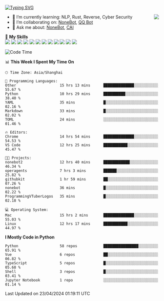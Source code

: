 [![Typing SVG](https://readme-typing-svg.herokuapp.com?size=25&duration=2500&color=8C43EA&vCenter=true&width=200&height=40&lines=Hi+there+%F0%9F%91%8B%F0%9F%8F%BB;I'm+yanyongyu)](https://git.io/typing-svg)

<a href="#">
  <img align="right" src="https://github-readme-stats.vercel.app/api?username=yanyongyu&count_private=true&show_icons=true&bg_color=15,f2f7fd,E0EAFC" />
</a>

- 🌱 I’m currently learning: NLP, Rust, Reverse, Cyber Security
- 👯 I’m collaborating on: [NoneBot](https://github.com/nonebot), [QQ Bot](https://github.com/Mrs4s/go-cqhttp)
- 💬 Ask me about: [NoneBot](https://github.com/nonebot), [CAI](https://github.com/cscs181/CAI)

🌟 **My Skills**  
![](https://img.shields.io/badge/-Python-3e74a2?style=flat-square&logo=Python&logoColor=fff)
![](https://img.shields.io/badge/-TypeScript-3178C6?style=flat-square&logo=TypeScript&logoColor=fff)
![](https://img.shields.io/badge/-Vue-4fc08d?style=flat-square&logo=Vue.js&logoColor=fff)
![](https://img.shields.io/badge/-React-2d98ce?style=flat-square&logo=React&logoColor=fff)
![](https://img.shields.io/badge/-FastAPI-009688?style=flat-square&logo=FastAPI&logoColor=fff)
![](https://img.shields.io/badge/-Linux-000000?style=flat-square&logo=Linux&logoColor=fff)
![](https://img.shields.io/badge/-Docker-2496ED?style=flat-square&logo=Docker&logoColor=fff)
![](https://img.shields.io/badge/-Kubernetes-326CE5?style=flat-square&logo=Kubernetes&logoColor=fff)
![](https://img.shields.io/badge/-GitHub%20Actions-2088FF?style=flat-square&logo=GitHubActions&logoColor=fff)
![](https://img.shields.io/badge/-PostgreSQL-4169E1?style=flat-square&logo=PostgreSQL&logoColor=fff)
![](https://img.shields.io/badge/-Redis-DC382D?style=flat-square&logo=Redis&logoColor=fff)
![](https://img.shields.io/badge/-MongoDB-47A248?style=flat-square&logo=MongoDB&logoColor=fff)

<!--START_SECTION:waka-->
![Code Time](http://img.shields.io/badge/Code%20Time-6%2C020%20hrs%2054%20mins-blue)

📊 **This Week I Spent My Time On** 

```text
🕑︎ Time Zone: Asia/Shanghai

💬 Programming Languages: 
Other                    15 hrs 13 mins      ██████████████░░░░░░░░░░░   55.67 % 
Python                   10 hrs 29 mins      ██████████░░░░░░░░░░░░░░░   38.40 % 
YAML                     35 mins             █░░░░░░░░░░░░░░░░░░░░░░░░   02.16 % 
Markdown                 33 mins             █░░░░░░░░░░░░░░░░░░░░░░░░   02.02 % 
TOML                     24 mins             ░░░░░░░░░░░░░░░░░░░░░░░░░   01.46 % 

🔥 Editors: 
Chrome                   14 hrs 54 mins      ██████████████░░░░░░░░░░░   54.53 % 
VS Code                  12 hrs 25 mins      ███████████░░░░░░░░░░░░░░   45.47 % 

🐱‍💻 Projects: 
nonebot2                 12 hrs 40 mins      ████████████░░░░░░░░░░░░░   46.34 % 
operagents               7 hrs 3 mins        ██████░░░░░░░░░░░░░░░░░░░   25.82 % 
githubkit                1 hr 59 mins        ██░░░░░░░░░░░░░░░░░░░░░░░   07.26 % 
nonebot                  36 mins             █░░░░░░░░░░░░░░░░░░░░░░░░   02.22 % 
ProgrammingVTuberLogos   35 mins             █░░░░░░░░░░░░░░░░░░░░░░░░   02.18 % 

💻 Operating System: 
Mac                      15 hrs 2 mins       ██████████████░░░░░░░░░░░   55.03 % 
Linux                    12 hrs 17 mins      ███████████░░░░░░░░░░░░░░   44.97 % 
```

**I Mostly Code in Python** 

```text
Python                   58 repos            ████████████████░░░░░░░░░   65.91 % 
Vue                      6 repos             ██░░░░░░░░░░░░░░░░░░░░░░░   06.82 % 
TypeScript               5 repos             █░░░░░░░░░░░░░░░░░░░░░░░░   05.68 % 
Shell                    3 repos             █░░░░░░░░░░░░░░░░░░░░░░░░   03.41 % 
Jupyter Notebook         1 repo              ░░░░░░░░░░░░░░░░░░░░░░░░░   01.14 % 
```




 Last Updated on 23/04/2024 01:19:11 UTC
<!--END_SECTION:waka-->
